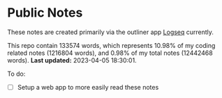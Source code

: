 # Public Notes

These notes are created primarily via the outliner app [Logseq](https://github.com/logseq/logseq) currently.

This repo contain 133574 words, which represents 10.98% of my coding related notes (1216804 words), and 0.98% of my total notes (12442468 words). **Last updated:** 2023-04-05 18:30:01. 

To do:

- [ ] Setup a web app to more easily read these notes
